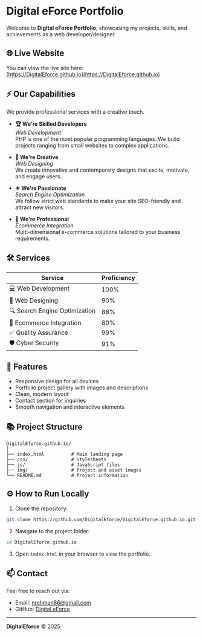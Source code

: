 # Digital eForce Portfolio

Welcome to **Digital eForce Portfolio**, showcasing my projects, skills, and achievements as a web developer/designer.

## 🌐 Live Website

You can view the live site here:  
[https://DigitalEforce.github.io](https://DigitalEforce.github.io)

## ⚡ Our Capabilities

We provide professional services with a creative touch.

- **🏆 We're Skilled Developers**  
  *Web Development*  
  PHP is one of the most popular programming languages. We build projects ranging from small websites to complex applications.

- **🎈 We're Creative**  
  *Web Designing*  
  We create innovative and contemporary designs that excite, motivate, and engage users.

- **⚛ We're Passionate**  
  *Search Engine Optimization*  
  We follow strict web standards to make your site SEO-friendly and attract new visitors.

- **🛒 We're Professional**  
  *Ecommerce Integration*  
  Multi-dimensional e-commerce solutions tailored to your business requirements.


## 🛠 Services

| Service | Proficiency |
|---------|------------|
| 💻 Web Development | 100% |
| 🎨 Web Designing | 90% |
| 🔍 Search Engine Optimization | 86% |
| 🛒 Ecommerce Integration | 80% |
| ✅ Quality Assurance | 99% |
| 🛡 Cyber Security | 91% |


## 🔧 Features

- Responsive design for all devices
- Portfolio project gallery with images and descriptions
- Clean, modern layout
- Contact section for inquiries
- Smooth navigation and interactive elements

## 📚 Project Structure

```
DigitalEforce.github.io/
│
├── index.html          # Main landing page
├── css/                # Stylesheets
├── js/                 # JavaScript files
├── img/                # Project and asset images
└── README.md           # Project information
```

## ⚙ How to Run Locally

1. Clone the repository:
```bash
git clone https://github.com/DigitalEforce/DigitalEforce.github.io.git
```
2. Navigate to the project folder:
```bash
cd DigitalEforce.github.io
```
3. Open `index.html` in your browser to view the portfolio.

## 📫 Contact

Feel free to reach out via:

- Email: nrehman86@gmail.com
- GitHub: [Digital eForce](https://github.com/DigitalEforce)

---

**DigitalEforce** © 2025

